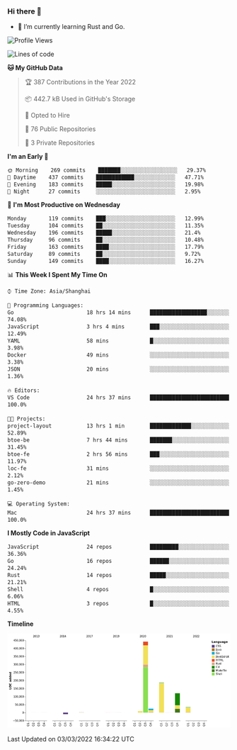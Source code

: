 ### Hi there 👋

- 🌱 I’m currently learning Rust and Go.

<!--START_SECTION:waka-->
![Profile Views](http://img.shields.io/badge/Profile%20Views-0-blue)

![Lines of code](https://img.shields.io/badge/From%20Hello%20World%20I%27ve%20Written-817%20Thousand%20lines%20of%20code-blue)

**🐱 My GitHub Data** 

> 🏆 387 Contributions in the Year 2022
 > 
> 📦 442.7 kB Used in GitHub's Storage 
 > 
> 💼 Opted to Hire
 > 
> 📜 76 Public Repositories 
 > 
> 🔑 3 Private Repositories  
 > 
**I'm an Early 🐤** 

```text
🌞 Morning    269 commits    ███████░░░░░░░░░░░░░░░░░░   29.37% 
🌆 Daytime    437 commits    ████████████░░░░░░░░░░░░░   47.71% 
🌃 Evening    183 commits    █████░░░░░░░░░░░░░░░░░░░░   19.98% 
🌙 Night      27 commits     ░░░░░░░░░░░░░░░░░░░░░░░░░   2.95%

```
📅 **I'm Most Productive on Wednesday** 

```text
Monday       119 commits    ███░░░░░░░░░░░░░░░░░░░░░░   12.99% 
Tuesday      104 commits    ██░░░░░░░░░░░░░░░░░░░░░░░   11.35% 
Wednesday    196 commits    █████░░░░░░░░░░░░░░░░░░░░   21.4% 
Thursday     96 commits     ██░░░░░░░░░░░░░░░░░░░░░░░   10.48% 
Friday       163 commits    ████░░░░░░░░░░░░░░░░░░░░░   17.79% 
Saturday     89 commits     ██░░░░░░░░░░░░░░░░░░░░░░░   9.72% 
Sunday       149 commits    ████░░░░░░░░░░░░░░░░░░░░░   16.27%

```


📊 **This Week I Spent My Time On** 

```text
⌚︎ Time Zone: Asia/Shanghai

💬 Programming Languages: 
Go                       18 hrs 14 mins      ██████████████████░░░░░░░   74.08% 
JavaScript               3 hrs 4 mins        ███░░░░░░░░░░░░░░░░░░░░░░   12.49% 
YAML                     58 mins             █░░░░░░░░░░░░░░░░░░░░░░░░   3.98% 
Docker                   49 mins             ░░░░░░░░░░░░░░░░░░░░░░░░░   3.38% 
JSON                     20 mins             ░░░░░░░░░░░░░░░░░░░░░░░░░   1.36%

🔥 Editors: 
VS Code                  24 hrs 37 mins      █████████████████████████   100.0%

🐱‍💻 Projects: 
project-layout           13 hrs 1 min        █████████████░░░░░░░░░░░░   52.89% 
btoe-be                  7 hrs 44 mins       ███████░░░░░░░░░░░░░░░░░░   31.45% 
btoe-fe                  2 hrs 56 mins       ███░░░░░░░░░░░░░░░░░░░░░░   11.97% 
loc-fe                   31 mins             ░░░░░░░░░░░░░░░░░░░░░░░░░   2.12% 
go-zero-demo             21 mins             ░░░░░░░░░░░░░░░░░░░░░░░░░   1.45%

💻 Operating System: 
Mac                      24 hrs 37 mins      █████████████████████████   100.0%

```

**I Mostly Code in JavaScript** 

```text
JavaScript               24 repos            █████████░░░░░░░░░░░░░░░░   36.36% 
Go                       16 repos            ██████░░░░░░░░░░░░░░░░░░░   24.24% 
Rust                     14 repos            █████░░░░░░░░░░░░░░░░░░░░   21.21% 
Shell                    4 repos             █░░░░░░░░░░░░░░░░░░░░░░░░   6.06% 
HTML                     3 repos             █░░░░░░░░░░░░░░░░░░░░░░░░   4.55%

```


**Timeline**

![Chart not found](https://raw.githubusercontent.com/elton/elton/main/charts/bar_graph.png) 


 Last Updated on 03/03/2022 16:34:22 UTC
<!--END_SECTION:waka-->

<!--
**elton/elton** is a ✨ _special_ ✨ repository because its `README.md` (this file) appears on your GitHub profile.

Here are some ideas to get you started:

- 🔭 I’m currently working on ...
- 🌱 I’m currently learning ...
- 👯 I’m looking to collaborate on ...
- 🤔 I’m looking for help with ...
- 💬 Ask me about ...
- 📫 How to reach me: ...
- 😄 Pronouns: ...
- ⚡ Fun fact: ...
-->
